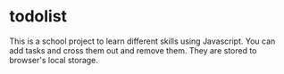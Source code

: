# todolist
This is a school project to learn different skills using Javascript. You can add tasks and cross them out and remove them. They are stored to browser's local storage.
